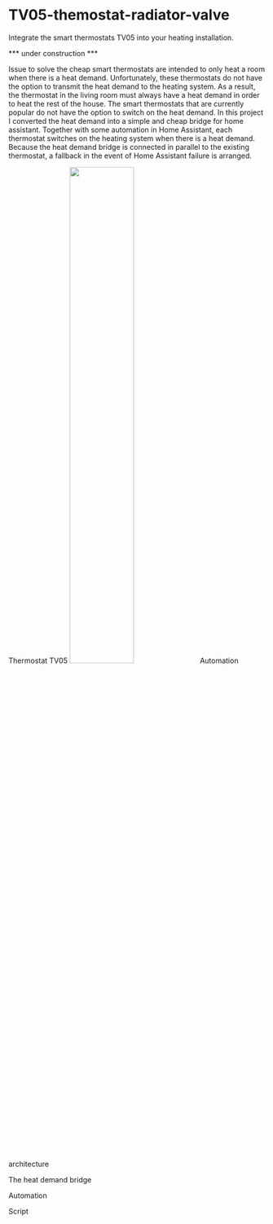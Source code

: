 # TV05-themostat-radiator-valve
Integrate the smart thermostats TV05 into your heating installation.

*** under construction ***

Issue to solve
the cheap smart thermostats are intended to only heat a room when there is a heat demand. Unfortunately, these thermostats do not have the option to transmit the heat demand to the heating system. As a result, the thermostat in the living room must always have a heat demand in order to heat the rest of the house.
The smart thermostats that are currently popular do not have the option to switch on the heat demand. In this project I converted the heat demand into a simple and cheap bridge for home assistant.
Together with some automation in Home Assistant, each thermostat switches on the heating system when there is a heat demand. Because the heat demand bridge is connected in parallel to the existing thermostat, a fallback in the event of Home Assistant failure is arranged.

Thermostat TV05 
<img src="https://user-images.githubusercontent.com/22962761/227800415-23c39647-59c9-4e5a-aeb2-49695b94c130.png" width=50% height=50%>
Automation architecture 

The heat demand bridge 

Automation 

Script 
